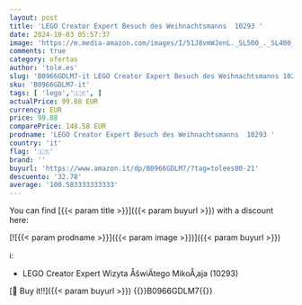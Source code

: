 ```yaml
---
layout: post
title: 'LEGO Creator Expert Besuch des Weihnachtsmanns  10293 '
date: 2024-10-03 05:57:37
image: 'https://m.media-amazon.com/images/I/51J8vmWJenL._SL500_._SL400_.jpg'
comments: true
category: ofertas
author: 'tole.es'
slug: 'B0966GDLM7-it LEGO Creator Expert Besuch des Weihnachtsmanns 10293'
sku: 'B0966GDLM7-it'
tags: [ 'lego','🇮🇹', ]
actualPrice: 99.88 EUR
currency: EUR
price: 99.88
comparePrice: 148.58 EUR
prodname: 'LEGO Creator Expert Besuch des Weihnachtsmanns  10293 '
country: 'it'
flag: '🇮🇹'
brand: ''
buyurl: 'https://www.amazon.it/dp/B0966GDLM7/?tag=tolees00-21'
descuento: '32.78'
average: '100.583333333333'
---
```


You can find [{{< param title >}}]({{< param buyurl >}}) with a discount here:

[![{{< param prodname >}}]({{< param image >}})]({{< param buyurl >}})

ℹ️:

- LEGO Creator Expert Wizyta ÅšwiÄtego MikoÅ‚aja (10293)

[🛒 Buy it!!]({{< param buyurl >}})
{{<world>}}B0966GDLM7{{</world>}}
